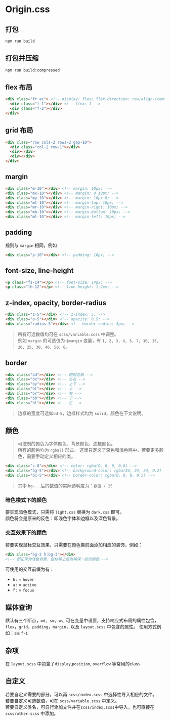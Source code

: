 # Origin.css

## 打包
```bash
npm run build
```
## 打包并压缩
```bash
npm run build:compressed
```
## flex 布局
```html
<div class="fr ac"> <!-- display: flex; flex-direction: row;align-items: center; -->
  <div class="f-1"></div> <!-- flex: 1 -->
  <div class="f-2"></div>
</div>
```

## grid 布局
```html
<div class="row cols-2 rows-2 gap-10">
  <div class="col-2 row-1"></div>
  <div></div>
  <div></div>
</div>
```
## margin
```html
<div class="m-10"></div> <!-- margin: 10px; -->
<div class="mx-10"></div> <!-- margin: 0 10px; -->
<div class="my-10"></div> <!-- margin: 10px 0; -->
<div class="mt-10"></div> <!-- margin-top: 10px; -->
<div class="mr-10"></div> <!-- margin-right: 10px; -->
<div class="mb-10"></div> <!-- margin-bottom: 10px; -->
<div class="ml-10"></div> <!-- margin-left: 10px; -->
```

## padding
规则与 `margin` 相同，例如
```html
<div class="p-10"></div> <!-- padding: 10px; -->
```

## font-size, line-height
```html
<p class="fs-14"></p> <!-- font-size: 14px; -->
<p class="lh-12"></p> <!-- line-height: 1.2em; -->
```

## z-index, opacity, border-radius
```html
<div class="z-5"></div> <!-- z-index: 5; -->
<div class="o-5"></div> <!-- opacity: 0.5; -->
<div class="radius-5"></div> <!-- border-radius: 5px; -->
```
> 所有可选数值均可在 `scss/variable.scss` 中调整。  
> 例如 `margin` 的可选值为 `$margin` 变量，有 `1, 2, 3, 4, 5, 7, 10, 15, 20, 25, 30, 40, 50, 0`。

## border
```html
<div class="bd"></div> <!-- 四周边框 -->
<div class="bx"></div> <!-- 左右 -->
<div class="by"></div> <!-- 上下 -->
<div class="bt"></div> <!-- 上 -->
<div class="br"></div> <!-- 右 -->
<div class="bb"></div> <!-- 下 -->
<div class="bl"></div> <!-- 左 -->
```
> 边框的宽度可选如`bd-5`，边框样式均为 `solid`，颜色在下文说明。

## 颜色
> 可控制的颜色为字体颜色、背景颜色、边框颜色。  
> 所有的颜色均为 `rgba()` 形式。
> 这里只定义了深色和浅色两中，若要更多颜色，需要手动定义相应的类。

```html
<div class="c-8"></div> <!-- color: rgba(0, 0, 0, 0.8) -->
<div class="bg-5"></div> <!-- background-color: rgba(34, 34, 34, 0.2) -->
<div class="bc-5"></div> <!-- border-color: rgba(0, 0, 0, 0.5) -->
```
> 其中 `bg-..` 后的数值的实际透明度为：`数值 / 25`  

### 暗色模式下的颜色

要实现暗色模式，只需将 `light.css` 替换为 `dark.css` 即可。  
颜色将会是原来的反色：即浅色字体和边框以及深色背景。  


### 交互效果下的颜色

若要实现鼠标交互效果，只需要在颜色类前面添加相应的装饰，例如：
```html
<div class="bg-2 h:bg-3"></div>
<!-- 即正常为浅色背景，鼠标移上后为略深一些的颜色 -->
```
可使用的交互前缀为有：
- `h:` = `hover`
- `a:` = `active`
- `f:` = `focus`

## 媒体查询
默认有三个断点，`md, sm, xs`, 可在变量中设置，支持响应式布局的属性包含，`flex`，`grid`，`padding`，`margin`，以及 `layout.scss` 中包含的属性。
使用方式例如：`sm:f-1`

## 杂项
在 `layout.scss` 中包含了`display`,`position`, `overflow` 等常用的class

## 自定义
若要自定义需要的部分，可以再 `scss/index.scss` 中选择性导入相应的文件。  
若要自定义可选数值，可在 `scss/variable.scss` 中定义。  
若要自定义类名，可自行添加文件并在`scss/index.scss`中导入，也可直接在 `scss/other.scss` 中添加。
